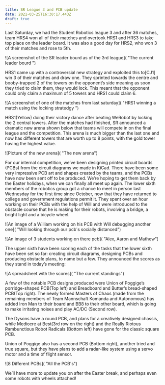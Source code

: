 ```yaml
---
title: SR League 3 and PCB update
date: 2021-03-25T16:30:17.443Z
draft: true
---
```

Last Saturday, we had the Student Robotics league 3 and after 36 matches, team HRS4 won all of their matches and overtook HRS1 and HRS3 to take top place on the leader board. It was also a good day for HRS2, who won 3 of their matches and rose to 5th.

![A screenshot of the SR leader bourd as of the 3rd league]( "The current leader bourd ")

HRS1 came up with a controversial new strategy and exploited this to\[CJ1] win 3 of their matches and draw one. They sprinted towards the centre and booby-trapped 2 of the towers on the opponent’s side meaning as soon they tried to claim them, they would lock. This meant that the opponent could only claim a maximum of 5 towers and HRS1 could claim 6.

![A screenshot of one of the matches from last saturday]( "HRS1 winning a match using the locking stratedgy ")

HRS1(Yellow) doing their victory dance after beating WeRobot by locking the 2 central towers.
After the matches had finished, SR announced a dramatic new arena shown below that teams will compete in on the final league and the competition. This arena is much bigger than the last one and now has different towers that are worth up to 8 points, with the gold tower having the highest value.

![Picture of the new arena]( "The new arena")

For our internal competition, we’ve been designing printed circuit boards (PCBs) from the circuit diagrams we made in KiCad. There have been some very impressive PCB art and shapes created by the teams, and the PCBs have now been sent off to be produced. We’re hoping to get them back by the Easter holidays, when we can finally all meet up again.
The lower sixth members of the robotics group got a chance to meet in person last Wednesday for the first time since October, now that they have returned to college and government regulations permit it. They spent over an hour working on their PCBs with the help of Will and were introduced to the obstacle course that he is making for their robots, involving a bridge, a bright light and a bicycle wheel.

![An image of a William working on his PCB with Will debugging another one]( "Will looking through our pcb's socially distanced")

![An image of 3 students working on there pcb]( "Alex, Aaron and Mathew")

The upper sixth have been scoring each of the tasks that the lower sixth have been set so far: creating circuit diagrams, designing PCBs and producing obstacle plans, to name but a few. They announced the scores as they stand in today’s meeting:

![A spreadsheet with the scores]( "The current standings")

A few of the notable PCB designs produced were Union of Poggige’s porridge-shaped PCB(Top left) and Breadboard and Butter’s bread-shaped PCB(Top right). The newly formed Masters of Chaos (made from the remaining members of Team Mannschaft Komanda and Autonomous) has added Iron Man to their board and BB8 to their other board, which is going to make irritating noises and play AC/DC (Second row). 

The Dysons have a round PCB, and plans for a creatively designed chassis, while Mediocre at Best(3rd row on the right) and the Really Riotous Rambunctious Robot Radicals (Bottom left) have gone for the classic square PCB. 

Union of Poggige also has a second PCB (Bottom right), another tried and true square, but they have plans to add a radar-like system using a servo motor and a time of flight sensor.

![8 Different PCBs]( "All the PCB's")

We’ll have more to update you on after the Easter break, and perhaps even some robots with wheels attached!
